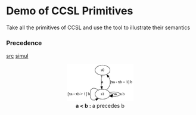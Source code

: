 # Demo of CCSL Primitives

Take all the primitives of CCSL and use the tool to illustrate their semantics

### Precedence

[src](lc/Precedes.lc) [simul](vcd/prec.html)

<center>
<img alt="precedence" src="sts/prec.dot.png" height = "100px"/><br>
<strong>a < b : </strong>a precedes b 
</center>
